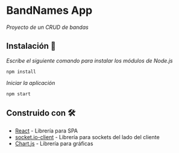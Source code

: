 # BandNames App

_Proyecto de un CRUD de bandas_

## Instalación 🔧

_Escribe el siguiente comando para instalar los módulos de Node.js_

```
npm install
```

_Iniciar la aplicación_

```
npm start
```

## Construido con 🛠️

* [React](https://reactjs.org/) - Librería para SPA
* [socket.io-client](https://socket.io/docs/v3/client-initialization/) - Librería para sockets del lado del cliente
* [Chart.js](https://www.chartjs.org/docs/latest/) - Librería para gráficas
